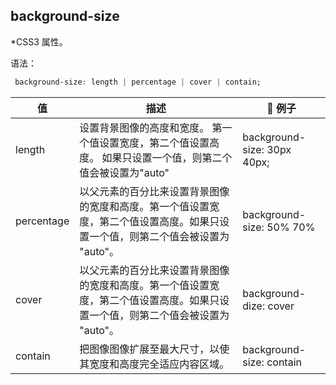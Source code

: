 ## background-size

*CSS3 属性。

语法：
``` css
 background-size: length | percentage | cover | contain;
```

值| 描述| 例子
-|-|-
length|设置背景图像的高度和宽度。  第一个值设置宽度，第二个值设置高度。  如果只设置一个值，则第二个值会被设置为"auto"|background-size: 30px 40px;
percentage| 以父元素的百分比来设置背景图像的宽度和高度。第一个值设置宽度，第二个值设置高度。如果只设置一个值，则第二个值会被设置为 "auto"。| background-size: 50% 70%
cover | 以父元素的百分比来设置背景图像的宽度和高度。第一个值设置宽度，第二个值设置高度。如果只设置一个值，则第二个值会被设置为 "auto"。 | background-dize: cover
contain| 把图像图像扩展至最大尺寸，以使其宽度和高度完全适应内容区域。| background-size: contain
